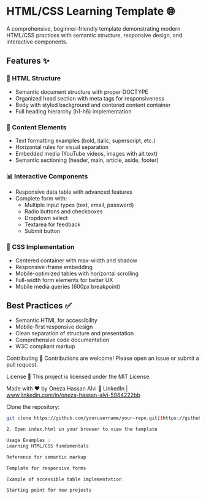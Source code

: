 # HTML/CSS Learning Template 🌐

A comprehensive, beginner-friendly template demonstrating modern HTML/CSS practices with semantic structure, responsive design, and interactive components.


## Features ✨

### 📄 HTML Structure
- Semantic document structure with proper DOCTYPE
- Organized head section with meta tags for responsiveness
- Body with styled background and centered content container
- Full heading hierarchy (h1-h6) implementation

### 🎨 Content Elements
- Text formatting examples (bold, italic, superscript, etc.)
- Horizontal rules for visual separation
- Embedded media (YouTube videos, images with alt text)
- Semantic sectioning (header, main, article, aside, footer)

### 📊 Interactive Components
- Responsive data table with advanced features
- Complete form with:
  - Multiple input types (text, email, password)
  - Radio buttons and checkboxes
  - Dropdown select
  - Textarea for feedback
  - Submit button

### 💅 CSS Implementation
- Centered container with max-width and shadow
- Responsive iframe embedding
- Mobile-optimized tables with horizontal scrolling
- Full-width form elements for better UX
- Mobile media queries (600px breakpoint)

## Best Practices ✅
- Semantic HTML for accessibility
- Mobile-first responsive design
- Clean separation of structure and presentation
- Comprehensive code documentation
- W3C compliant markup

Contributing 🤝
Contributions are welcome! Please open an issue or submit a pull request.

License 📜
This project is licensed under the MIT License.

Made with ❤️ by Oneza Hassan Alvi
🔗 LinkedIn | www.linkedin.com/in/oneza-hassan-alvi-5984222bb

Clone the repository:
```bash
git clone https://github.com/yourusername/your-repo.git](https://github.com/oneza-hassan/HTML-guide.git

2. Open index.html in your browser to view the template

Usage Examples 💡
Learning HTML/CSS fundamentals

Reference for semantic markup

Template for responsive forms

Example of accessible table implementation

Starting point for new projects

